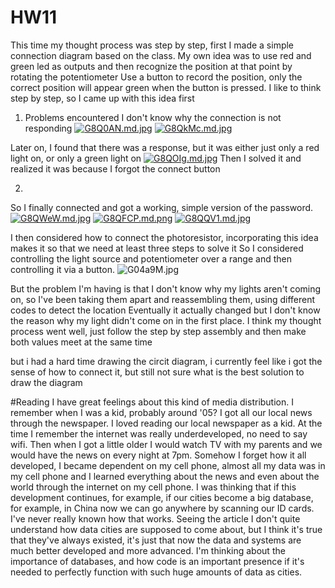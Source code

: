 # HW11
 This time my thought process was step by step, first I made a simple connection diagram based on the class.
 My own idea was to use red and green led as outputs and then recognize the position at that point by rotating the potentiometer
 Use a button to record the position, only the correct position will appear green when the button is pressed.
 I like to think step by step, so I came up with this idea first

1. Problems encountered 
I don't know why the connection is not responding
[![G8Q0AN.md.jpg](https://imgpile.com/images/G8Q0AN.md.jpg)](https://imgpile.com/i/G8Q0AN)
[![G8QkMc.md.jpg](https://imgpile.com/images/G8QkMc.md.jpg)](https://imgpile.com/i/G8QkMc)

Later on, I found that there was a response, but it was either just only a red light on, or only a green light on
[![G8QOIg.md.jpg](https://imgpile.com/images/G8QOIg.md.jpg)](https://imgpile.com/i/G8QOIg)
Then I solved it and realized it was because I forgot the connect button

2.
So I finally connected and got a working, simple version of the password.
[![G8QWeW.md.jpg](https://imgpile.com/images/G8QWeW.md.jpg)](https://imgpile.com/i/G8QWeW)
[![G8QFCP.md.png](https://imgpile.com/images/G8QFCP.md.png)](https://imgpile.com/i/G8QFCP)
[![G8QQV1.md.jpg](https://imgpile.com/images/G8QQV1.md.jpg)](https://imgpile.com/i/G8QQV1)

I then considered how to connect the photoresistor, incorporating this idea makes it so that we need at least three steps to solve it
So I considered controlling the light source and potentiometer over a range and then controlling it via a button.
![G04a9M.jpg](https://imgpile.com/images/G04a9M.jpg)

But the problem I'm having is that I don't know why my lights aren't coming on, so I've been taking them apart and reassembling them, using different codes to detect the location
Eventually it actually changed but I don't know the reason why my light didn't come on in the first place.
I think my thought process went well, just follow the step by step assembly and then make both values meet at the same time

but i had a hard time drawing the circit diagram, i currently feel like i got the sense of 
how to connect it, but still not sure what is the best solution to draw the diagram


#Reading 
I have great feelings about this kind of media distribution. I remember when I was a kid, probably around '05? I got all our local news through the newspaper. I loved reading our local newspaper as a kid. At the time I remember the internet was really underdeveloped, no need to say wifi. Then when I got a little older I would watch TV with my parents and we would have the news on every night at 7pm. Somehow I forget how it all developed, I became dependent on my cell phone, almost all my data was in my cell phone and I learned everything about the news and even about the world through the internet on my cell phone. I was thinking that if this development continues, for example, if our cities become a big database, for example, in China now we can go anywhere by scanning our ID cards. I've never really known how that works. Seeing the article I don't quite understand how data cities are supposed to come about, but I think it's true that they've always existed, it's just that now the data and systems are much better developed and more advanced. I'm thinking about the importance of databases, and how code is an important presence if it's needed to perfectly function with such huge amounts of data as cities.